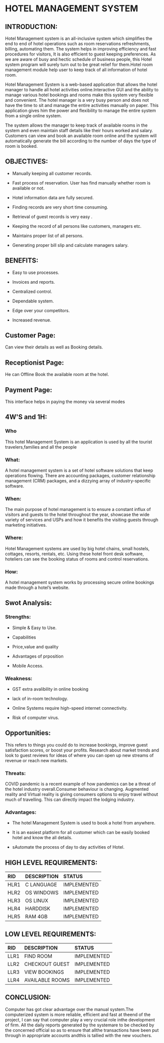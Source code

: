 # **HOTEL MANAGEMENT SYSTEM**

## INTRODUCTION:

Hotel  Management  system  is  an  all-inclusive system which simplifies the end to end of hotel  operations  such  as  room reservations  refreshments,  billing,  automating  them. The system  helps  in  improving  efficiency and fast procedures for visitors, It is also efficient to guest keeping preferences. As we are aware of busy and hectic schedule of business people, this Hotel system program will surely turn out to be great relief for them.Hotel room management module help user to keep track of all information of hotel room.

Hotel Management System is a web-based application that allows the hotel manager to handle all hotel activities online.Interactive GUI and the ability to manage various hotel bookings and rooms make this system very flexible and convenient. The hotel manager is a very busy person and does not have the time to sit and manage the entire activities manually on paper. This application gives him the power and flexibility to manage the entire system from a single online system. 

The system allows the manager to keep track of available rooms in the system and even maintain staff details like their hours worked and salary. Customers can view and book an available room online and the system will automatically generate the bill according to the number of days the type of room is booked.


## OBJECTIVES:
* Manually keeping all customer records.

* Fast  process of reservation. User has find manually whether room is available or not. 

* Hotel information data are fully  secured. 

* Finding records are very short time  consuming.

* Retrieval of guest records is very easy . 

* Keeping the record of all persons like customers, managers etc.

* Maintains proper list of all persons.

* Generating proper bill slip and calculate managers salary.

## **BENEFITS:**

* Easy to use processes.

* Invoices and reports.

* Centralized control.

* Dependable system.

* Edge over your competitors.

* Increased revenue.

## Customer Page:

Can view their details as well as Booking details.

## Receptionist Page:

He can Offline Book the available room at the hotel.

## Payment Page:

This interface helps in paying the money via several modes


## **4W'S and 1H:**

### Who
This hotel Management System is an application is used by all the tourist travelers,families and all the people

### What:
A hotel management system is a set of hotel software solutions that keep operations flowing. There are accounting packages, customer relationship management (CRM) packages, and a dizzying array of industry-specific software.

### When:
The main purpose of hotel management is to ensure a constant influx of visitors and guests to the hotel throughout the year, showcase the wide variety of services and USPs and how it benefits the visiting guests through marketing initiatives.

### Where:
Hotel Management systems are used by big hotel chains, small hostels, cottages, resorts, rentals, etc. Using these hotel front desk software, hoteliers can see the booking status of rooms and control reservations.

### How:
A hotel management system works by processing secure online bookings made through a hotel’s website.

## **Swot Analysis:**

### Strengths:
* Simple & Easy to Use.

* Capabilities

* Price,value and quality

* Advantages of prposition 

* Mobile Access.

### Weakness:
* GST  extra avalibility in online booking 

* lack of in-room technology.

* Online Systems require high-speed internet connectivity.

* Risk of computer virus.

## Opportunities:
This refers to things you could do to increase bookings, improve guest satisfaction scores, or boost your profits. Research about market trends and look to guest reviews for ideas of where you can open up new streams of revenue or reach new markets. 

### Threats:
COVID pandemic is a recent example of how pandemics can be a threat of the hotel industry overall.Consumer behaviour is changing. Augmented reality and Virtual reality is giving consumers options to enjoy travel without much of travelling. This can directly impact the lodging industry.

### Advantages:

* The hotel Management System is used to book a hotel from anywhere.

* It is an easiest platform for all customer which can be easily booked hotel and know the all details.

* sAutomate the process of day to day activities of Hotel.


## HIGH LEVEL REQUIREMENTS:

|RID|DESCRIPTION|STATUS|
|:--|:----------|:-----|
|HLR1|C LANGUAGE|IMPLEMENTED|
|HLR2|OS WINDOWS|IMPLEMENTED|
|HLR3|OS LINUX|IMPLEMENTED|
|HLR4|HARDDISK|IMPLEMENTED|
|HLR5|RAM 4GB|IMPLEMENTED|

## LOW LEVEL REQUIREMENTS:

|RID|DESCRIPTION|STATUS|
|:--|:----------|:-----|
|LLR1|FIND ROOM|IMPLEMENTED|
|LLR2|CHECKOUT GUEST|IMPLEMENTED|
|LLR3|VIEW BOOKINGS|IMPLEMENTED|
|LLR4|AVAILABLE ROOMS|IMPLEMENTED|

## CONCLUSION:

Computer has got clear advantage over the manual system.The computerized system is more reliable, efficient and fast at theend of the project, I can say that computer play a very crucial role inthe development of firm. All the daily reports generated by the systemare to be checked by the concerned official so as to ensure that allthe transactions have been put through in appropriate accounts andthis is tallied with the new vouchers.


